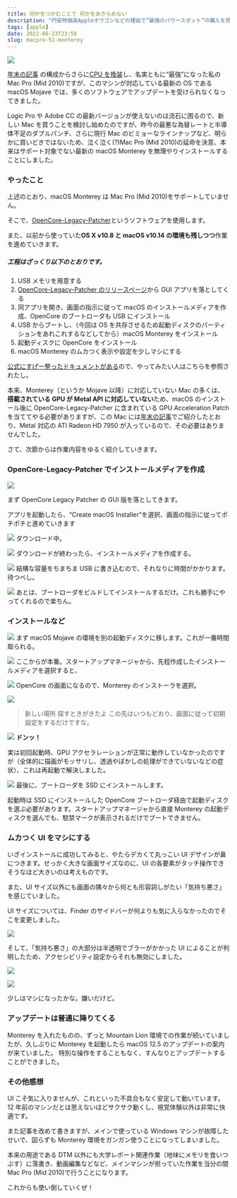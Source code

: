 ```yaml
---
title: 何かをつかむことで 何かをあきらめない
description: "円安物価高Appleオワコンなどの理由で“最強のパワースポット”の購入を見送ることが決定したため、Mac Pro(Mid 2010)にmacOS Montereyを突っ込んだ話"
tags: [apple]
date: 2022-06-23T23:59
slug: macpro-51-monterey
---
```


![](./img/img_01.jpg)

[年末の記事](/yt-advent2021-macpro/) の構成からさらに[CPU を換装](https://twitter.com/DE224_Cookie/status/1480437910138941440)し、名実ともに“最強”になった私の Mac Pro (Mid 2010)ですが、このマシンが対応している最新の OS である macOS Mojave では、多くのソフトウェアでアップデートを受けられなくなってきました。

Logic Pro や Adobe CC の最新バージョンが使えないのは流石に困るので、新しい Mac を買うことを検討し始めたのですが、昨今の最悪な為替レートと半導体不足のダブルパンチ、さらに現行 Mac のビミョーなラインナップなど、明らかに買いどきではないため、泣く泣く(?)Mac Pro (Mid 2010)の延命を決意、本来はサポート対象でない最新の macOS Monterey を無理やりインストールすることにしました。

<!-- truncate -->

### やったこと

上述のとおり、macOS Monterey は Mac Pro (Mid 2010)をサポートしていません。

そこで、[OpenCore-Legacy-Patcher](https://github.com/dortania/OpenCore-Legacy-Patcher)というソフトウェアを使用します。

また、以前から使っていた**OS X v10.8 と macOS v10.14 の環境も残しつつ**作業を進めていきます。

##### 工程はざっくり以下のとおりです。

1. USB メモリを用意する
1. [OpenCore-Legacy-Patcher のリリースページ](https://github.com/dortania/OpenCore-Legacy-Patcher/releases/)から GUI アプリを落としてくる
1. 同アプリを開き、画面の指示に従って macOS のインストールメディアを作成、OpenCore のブートローダも USB にインストール
1. USB からブートし、（今回は OS を共存させるため起動ディスクのパーティションをあれこれするなどしてから）macOS Monterey をインストール
1. 起動ディスクに OpenCore をインストール
1. macOS Monterey のムカつく表示や設定を少しマシにする

[公式にすげー整ったドキュメントがある](https://dortania.github.io/OpenCore-Legacy-Patcher/)ので、やってみたい人はこちらを参照されたし。

本来、Monterey（というか Mojave 以降）に対応していない Mac の多くは、**搭載されている GPU が Metal API に対応していない**ため、macOS のインストール後に OpenCore-Legacy-Patcher に含まれている GPU Acceleration Patch を当ててやる必要がありますが、この Mac には[年末の記事](/yt-advent2021-macpro/)でご紹介したとおり、Metal 対応の ATI Radeon HD 7950 が入っているので、その必要はありませんでした。

さて、次節からは作業内容をゆるく紹介していきます。

### OpenCore-Legacy-Patcher でインストールメディアを作成

![](./img/img_02.png)

まず OpenCore Legacy Patcher の GUI 版を落としてきます。

アプリを起動したら、“Create macOS Installer”を選択、画面の指示に従ってポチポチと進めていきます

![](./img/img_03.png)
ダウンロード中。

![](./img/img_04.png)
ダウンロードが終わったら、インストールメディアを作成する。

![](./img/img_05.png)
結構な容量をちまちま USB に書き込むので、それなりに時間がかかります。待つべし。

![](./img/img_06.png)
あとは、ブートローダをビルドしてインストールするだけ。これも勝手にやってくれるので楽ちん。

### インストールなど

![](./img/img_07.jpg)
まず macOS Mojave の環境を別の起動ディスクに移します。これが一番時間取られる。

![](./img/img_08.png)
ここからが本番。スタートアップマネージャから、先程作成したインストールメディアを選択すると、

![](./img/img_09.png)
OpenCore の画面になるので、Monterey のインストーラを選択。

![](./img/img_10.png)

> 新しい場所 探すときがきたよ
> この先はいつもどおり、画面に従って初期設定をするだけですな。

![](./img/img_11.png)
**ドンッ！**

実は初回起動時、GPU アクセラレーションが正常に動作していなかったのですが（全体的に描画がモッサリし、透過やぼかしの処理ができていないなどの症状）、これは再起動で解決しました。

![](./img/img_12.png)
最後に、ブートローダを SSD にインストールします。

起動時は SSD にインストールした OpenCore ブートローダ経由で起動ディスクを選ぶ必要があります。スタートアップマネージャから直接 Monterey の起動ディスクを選んでも、駐禁マークが表示されるだけでブートできません。

### ムカつく UI をマシにする

いざインストールに成功してみると、やたらデカくて丸っこい UI デザインが鼻につきます。せっかく大きな画面サイズなのに、UI の各要素がタッチ操作できそうなほど大きいのは考えものです。

また、UI サイズ以外にも画面の隅々から何とも形容詞しがたい「気持ち悪さ」を感じていました。

UI サイズについては、Finder のサイドバーが何よりも気に入らなかったのでそこを変更しました。

![](./img/img_13.png)

そして、「気持ち悪さ」の大部分は半透明でブラーがかかった UI によることが判明したため、アクセシビリティ設定からそれも無効にしました。

![](./img/img_14.png)

![](./img/img_15.png)

少しはマシになったかな。嫌いだけど。

### アップデートは普通に降りてくる

Monterey を入れたものの、ずっと Mountain Lion 環境での作業が続いていましたが、久しぶりに Monterey を起動したら macOS 12.5 のアップデートの案内が来ていました。
特別な操作をすることもなく、すんなりとアップデートすることができました。

### その他感想

UI こそ気に入りませんが、これといった不具合もなく安定して動いています。12 年前のマシンだとは思えないほどサクサク動くし、視覚体験以外は非常に快適です。

また記事を改めて書きますが、メインで使っている Windows マシンが故障したせいで、図らずも Monterey 環境をガンガン使うことになってしまいました。

本来の用途である DTM 以外にも大学レポート関連作業（地味にメモリを食いつぶす）に落書き、動画編集などなど、メインマシンが担っていた作業を当分の間 Mac Pro (Mid 2010)で行うことになります。

これからも使い倒していくぜ！
